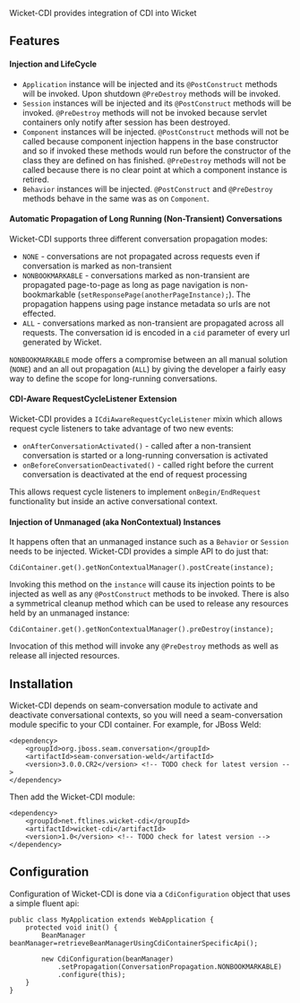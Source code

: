 Wicket-CDI provides integration of CDI into Wicket

## Features

#### Injection and LifeCycle

* `Application` instance will be injected and its `@PostConstruct` methods will be invoked. Upon shutdown `@PreDestroy` methods will be invoked.
* `Session` instances will be injected and its `@PostConstruct` methods will be invoked. `@PreDestroy` methods will not be invoked because servlet containers only notify after session has been destroyed.
* `Component` instances will be injected. `@PostConstruct` methods will not be called because component injection happens in the base constructor and so if invoked these methods would run before the constructor of the class they are defined on has finished. `@PreDestroy` methods will not be called because there is no clear point at which a component instance is retired.
* `Behavior` instances will be injected. `@PostConstruct` and `@PreDestroy` methods behave in the same was as on `Component`.

#### Automatic Propagation of Long Running (Non-Transient) Conversations

Wicket-CDI supports three different conversation propagation modes:

* `NONE` - conversations are not propagated across requests even if conversation is marked as non-transient
* `NONBOOKMARKABLE` - conversations marked as non-transient are propagated page-to-page as long as page navigation is non-bookmarkable (`setResponsePage(anotherPageInstance);`). The propagation happens using page instance metadata so urls are not effected.
* `ALL` - conversations marked as non-transient are propagated across all requests. The conversation id is encoded in a `cid` parameter of every url generated by Wicket.

`NONBOOKMARKABLE` mode offers a compromise between an all manual solution (`NONE`) and an all out propagation (`ALL`) by giving the developer a fairly easy way to define the scope for long-running conversations.

#### CDI-Aware RequestCycleListener Extension

Wicket-CDI provides a `ICdiAwareRequestCycleListener` mixin which allows request cycle listeners to take advantage of two new events:

* `onAfterConversationActivated()` - called after a non-transient conversation is started or a long-running conversation is activated
* `onBeforeConversationDeactivated()` - called right before the current conversation is deactivated at the end of request processing

This allows request cycle listeners to implement `onBegin/EndRequest` functionality but inside an active conversational context.

#### Injection of Unmanaged (aka NonContextual) Instances

It happens often that an unmanaged instance such as a `Behavior` or `Session` needs to be injected. Wicket-CDI provides a simple API to do just that:

`CdiContainer.get().getNonContextualManager().postCreate(instance);`

Invoking this method on the `instance` will cause its injection points to be injected as well as any `@PostConstruct` methods to be invoked. There is also a symmetrical cleanup method which can be used to release any resources held by an unmanaged instance:

`CdiContainer.get().getNonContextualManager().preDestroy(instance);`

Invocation of this method will invoke any `@PreDestroy` methods as well as release all injected resources.

## Installation

Wicket-CDI depends on seam-conversation module to activate and deactivate conversational contexts, so you will need a seam-conversation module specific to your CDI container. For example, for JBoss Weld:

    <dependency>
        <groupId>org.jboss.seam.conversation</groupId>
        <artifactId>seam-conversation-weld</artifactId>
		<version>3.0.0.CR2</version> <!-- TODO check for latest version -->
    </dependency>

Then add the Wicket-CDI module:

    <dependency>
        <groupId>net.ftlines.wicket-cdi</groupId>
        <artifactId>wicket-cdi</artifactId>
		<version>1.0</version> <!-- TODO check for latest version -->
    </dependency>

## Configuration

Configuration of Wicket-CDI is done via a `CdiConfiguration` object that uses a simple fluent api:

    public class MyApplication extends WebApplication {
	    protected void init() {
            BeanManager beanManager=retrieveBeanManagerUsingCdiContainerSpecificApi();
            
			new CdiConfiguration(beanManager)
                .setPropagation(ConversationPropagation.NONBOOKMARKABLE)
                .configure(this);
	    }
    }

	